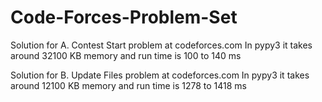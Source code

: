 # Code-Forces-Problem-Set
Solution for A. Contest Start problem at codeforces.com
In pypy3
it takes around 32100 KB memory
and run time is 100 to 140 ms 

Solution for B. Update Files problem at codeforces.com
In pypy3
it takes around 12100 KB memory
and run time is 1278 to 1418  ms 
